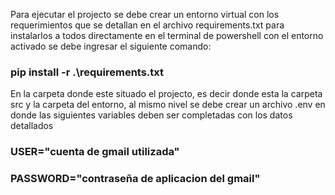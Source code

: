 Para ejecutar el projecto se debe crear un entorno virtual con los requerimientos que se detallan en el archivo requirements.txt 
para instalarlos a todos directamente en el terminal de powershell con el entorno activado se debe ingresar el siguiente comando: 
### pip install -r .\requirements.txt
En la carpeta donde este situado el projecto, es decir donde esta la carpeta src y la carpeta del entorno, 
al mismo nivel se debe crear un archivo .env en donde las siguientes variables deben ser completadas con los datos detallados
### USER="cuenta de gmail utilizada"
### PASSWORD="contraseña de aplicacion del gmail"
